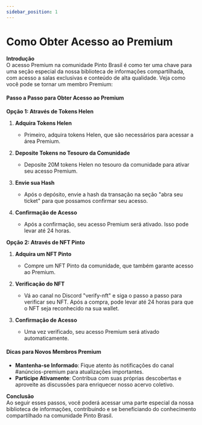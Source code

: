 ```yaml
---
sidebar_position: 1
---
```


# Como Obter Acesso ao Premium

**Introdução**  
O acesso Premium na comunidade Pinto Brasil é como ter uma chave para uma seção especial da nossa biblioteca de informações compartilhada, com acesso a salas exclusivas e conteúdo de alta qualidade. Veja como você pode se tornar um membro Premium:

#### Passo a Passo para Obter Acesso ao Premium

**Opção 1: Através de Tokens Helen**

1. **Adquira Tokens Helen**  
   - Primeiro, adquira tokens Helen, que são necessários para acessar a área Premium.

2. **Deposite Tokens no Tesouro da Comunidade**  
   - Deposite 20M tokens Helen no tesouro da comunidade para ativar seu acesso Premium.

3. **Envie sua Hash**  
   - Após o depósito, envie a hash da transação na seção "abra seu ticket" para que possamos confirmar seu acesso.

4. **Confirmação de Acesso**  
   - Após a confirmação, seu acesso Premium será ativado. Isso pode levar até 24 horas.

**Opção 2: Através de NFT Pinto**

1. **Adquira um NFT Pinto**  
   - Compre um NFT Pinto da comunidade, que também garante acesso ao Premium.

2. **Verificação do NFT**  
   - Vá ao canal no Discord "verify-nft" e siga o passo a passo para verificar seu NFT. Após a compra, pode levar até 24 horas para que o NFT seja reconhecido na sua wallet.

3. **Confirmação de Acesso**  
   - Uma vez verificado, seu acesso Premium será ativado automaticamente.

#### Dicas para Novos Membros Premium

- **Mantenha-se Informado**: Fique atento às notificações do canal #anúncios-premium para atualizações importantes.
- **Participe Ativamente**: Contribua com suas próprias descobertas e aproveite as discussões para enriquecer nosso acervo coletivo.

**Conclusão**  
Ao seguir esses passos, você poderá acessar uma parte especial da nossa biblioteca de informações, contribuindo e se beneficiando do conhecimento compartilhado na comunidade Pinto Brasil.
